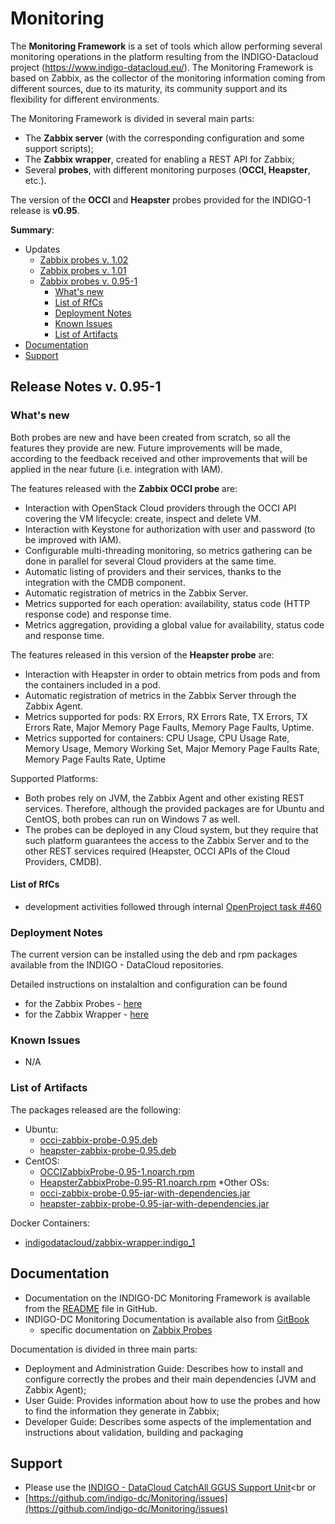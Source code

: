 # Monitoring


The **Monitoring Framework** is a set of tools which allow performing several monitoring operations in the platform resulting from the INDIGO-Datacloud project (https://www.indigo-datacloud.eu/). The Monitoring Framework is based on Zabbix, as the collector of the monitoring information coming from different sources, due to its maturity, its community support and its flexibility for different environments.

The Monitoring Framework is divided in several main parts:
* The **Zabbix server** (with the corresponding configuration and some support scripts);
* The **Zabbix wrapper**, created for enabling a REST API for Zabbix;
* Several **probes**, with different monitoring purposes (**OCCI, Heapster**, etc.).

The version of the **OCCI** and **Heapster** probes provided for the INDIGO-1 release is **v0.95**.

**Summary**:

* Updates
  * [Zabbix probes v. 1.02](https://indigo-dc.gitbooks.io/indigo-datacloud-releases/content/indigo1/seventh_update_of_indigo-1.html#zp)
  * [Zabbix probes v. 1.01](https://indigo-dc.gitbooks.io/indigo-datacloud-releases/content/indigo1/third_update_of_indigo-1.html#zp)
  * [Zabbix probes v. 0.95-1](#id1)
    * [What's new](#id2)
    * [List of RfCs](#id3)
    * [Deployment Notes](#id4)
    * [Known Issues](#id5)
    * [List of Artifacts](#id7)
* [Documentation](#id6)
* [Support](#id8)


<a id="id1"></a>
## Release Notes v. 0.95-1

<a id="id2"></a>
### What's new

Both probes are new and have been created from scratch, so all the features they provide are new. Future improvements will be made, according to the feedback received and other improvements that will be applied in the near future (i.e. integration with IAM).

The features released with the **Zabbix OCCI probe** are:
* Interaction with OpenStack Cloud providers through the OCCI API covering the VM lifecycle: create, inspect and delete VM.
* Interaction with Keystone for authorization with user and password (to be improved with IAM).
* Configurable multi-threading monitoring, so metrics gathering can be done in parallel for several Cloud providers at the same time.
* Automatic listing of providers and their services, thanks to the integration with the CMDB component.
* Automatic registration of metrics in the Zabbix Server.
* Metrics supported for each operation: availability, status code (HTTP response code) and response time.
* Metrics aggregation, providing a global value for availability, status code and response time.

The features released in this version of the **Heapster probe** are:
* Interaction with Heapster in order to obtain metrics from pods and from the containers included in a pod.
* Automatic registration of metrics in the Zabbix Server through the Zabbix Agent.
* Metrics supported for pods: RX Errors, RX Errors Rate, TX Errors, TX Errors Rate, Major Memory Page Faults, Memory Page Faults, Uptime.
* Metrics supported for containers: CPU Usage, CPU Usage Rate, Memory Usage, Memory Working Set, Major Memory Page Faults Rate, Memory Page Faults Rate, Uptime


Supported Platforms:
* Both probes rely on JVM, the Zabbix Agent and other existing REST services. Therefore, although the provided packages are for Ubuntu and CentOS, both probes can run on Windows 7 as well.
* The probes can be deployed in any Cloud system, but they require that such platform guarantees the access to the Zabbix Server and to the other REST services required (Heapster, OCCI APIs of the Cloud Providers, CMDB).


<a id="id3"></a>
#### List of RfCs 
* development activities followed through internal [OpenProject task #460](https://project.indigo-datacloud.eu/work_packages/460)

<a id="id4"></a>
### Deployment Notes

The current version can be installed using the deb and rpm packages available from the INDIGO - DataCloud repositories.

Detailed instructions on instalaltion and configuration can be found 
* for the Zabbix Probes - [here](https://indigo-dc.gitbooks.io/monitoring/content/zabbix_probes.html)
* for the Zabbix Wrapper - [here](https://indigo-dc.gitbooks.io/monitoring/content/zabbix_wrapper.html)

<a id="id5"></a>
### Known Issues

* N/A

<a id="id7"></a>
### List of Artifacts

The packages released are the following:
* Ubuntu:
  * [occi-zabbix-probe-0.95.deb](http://repo.indigo-datacloud.eu/repository/indigo/1/ubuntu/dists/trusty/main/binary-amd64/occi-zabbix-probe-0.95.deb)
  * [heapster-zabbix-probe-0.95.deb](http://repo.indigo-datacloud.eu/repository/indigo/1/ubuntu/dists/trusty/main/binary-amd64/heapster-zabbix-probe-0.95.deb)
* CentOS:
  * [OCCIZabbixProbe-0.95-1.noarch.rpm](http://repo.indigo-datacloud.eu/repository/indigo/1/centos7/x86_64/base/OCCIZabbixProbe-0.95-1.noarch.rpm)
  * [HeapsterZabbixProbe-0.95-R1.noarch.rpm](http://repo.indigo-datacloud.eu/repository/indigo/1/centos7/x86_64/base/HeapsterZabbixProbe-0.95-1.noarch.rpm)
*Other OSs:
  * [occi-zabbix-probe-0.95-jar-with-dependencies.jar](https://github.com/indigo-dc/Monitoring/blob/master/zabbix-probes/occi-zabbix-probe/occi-zabbix-probe-0.95-jar-with-dependencies.jar)
  * [heapster-zabbix-probe-0.95-jar-with-dependencies.jar](https://github.com/indigo-dc/Monitoring/blob/master/zabbix-probes/heapster-zabbix-probe/heapster-zabbix-probe-0.95-jar-with-dependencies.jar)

Docker Containers:
* [indigodatacloud/zabbix-wrapper:indigo_1](https://hub.docker.com/r/indigodatacloud/zabbix-wrapper/)

<a id="id6"></a>
## Documentation

* Documentation on the INDIGO-DC Monitoring Framework is available from the [README](https://github.com/indigo-dc/Monitoring/blob/master/README.md) file in GitHub.
* INDIGO-DC Monitoring Documentation is available also from [GitBook](https://indigo-dc.gitbooks.io/monitoring/content/ )
  * specific documentation on [Zabbix Probes](https://indigo-dc.gitbooks.io/monitoring/content/zabbix_probes.html)

Documentation is divided in three main parts:
* Deployment and Administration Guide: Describes how to install and configure correctly the probes and their main dependencies (JVM and Zabbix Agent);
* User Guide: Provides information about how to use the probes and how to find the information they generate in Zabbix;
* Developer Guide: Describes some aspects of the implementation and instructions about validation, building and packaging

<a id="id8"></a>
## Support

* Please use the [INDIGO - DataCloud CatchAll GGUS Support Unit](https://wiki.egi.eu/wiki/GGUS:INDIGO_DataCloud_Catch-all_FAQ)<br
or
* [https://github.com/indigo-dc/Monitoring/issues](https://github.com/indigo-dc/Monitoring/issues) 

